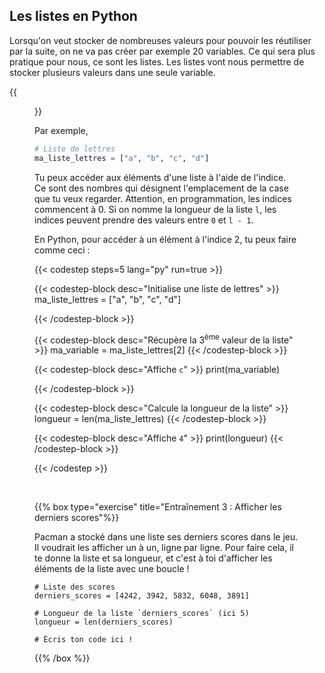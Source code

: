 ## Les listes en Python

Lorsqu'on veut stocker de nombreuses valeurs pour pouvoir les réutiliser par la
suite, on ne va pas créer par exemple 20 variables. Ce qui sera plus pratique
pour nous, ce sont les listes. Les listes vont nous permettre de stocker
plusieurs valeurs dans une seule variable.

{{<figure src="resources/images/liste.png" height=80% width=80% alt="Liste en Python">}}

Par exemple,

```python
# Liste de lettres
ma_liste_lettres = ["a", "b", "c", "d"]
```

Tu peux accéder aux éléments d'une liste à l'aide de l'indice. Ce sont des
nombres qui désignent l'emplacement de la case que tu veux regarder. Attention,
en programmation, les indices commencent à 0. Si on nomme la longueur de la liste `l`,
les indices peuvent prendre des valeurs entre `0` et `l - 1`.

En Python, pour accéder à un élément à l'indice 2, tu peux faire comme ceci :

{{< codestep steps=5 lang="py" run=true >}}

{{< codestep-block desc="Initialise une liste de lettres" >}}
ma_liste_lettres = ["a", "b", "c", "d"]

{{< /codestep-block >}}

{{< codestep-block desc="Récupère la 3<sup>ème</sup> valeur de la liste" >}}
ma_variable = ma_liste_lettres[2]
{{< /codestep-block >}}

{{< codestep-block desc="Affiche `c`" >}}
print(ma_variable)

{{< /codestep-block >}}

{{< codestep-block desc="Calcule la longueur de la liste" >}}
longueur = len(ma_liste_lettres)
{{< /codestep-block >}}

{{< codestep-block desc="Affiche `4`" >}}
print(longueur)
{{< /codestep-block >}}

{{< /codestep >}}

<br/>

{{% box type="exercise" title="Entraînement 3 : Afficher les derniers scores"%}}

Pacman a stocké dans une liste ses derniers scores dans le jeu. Il voudrait
les afficher un à un, ligne par ligne. Pour faire cela, il te donne la liste et
sa longueur, et c'est à toi d'afficher les éléments de la liste avec une boucle !

```codepython
# Liste des scores
derniers_scores = [4242, 3942, 5832, 6048, 3891]

# Longueur de la liste `derniers_scores` (ici 5)
longueur = len(derniers_scores)

# Écris ton code ici !
```

{{% /box %}}
